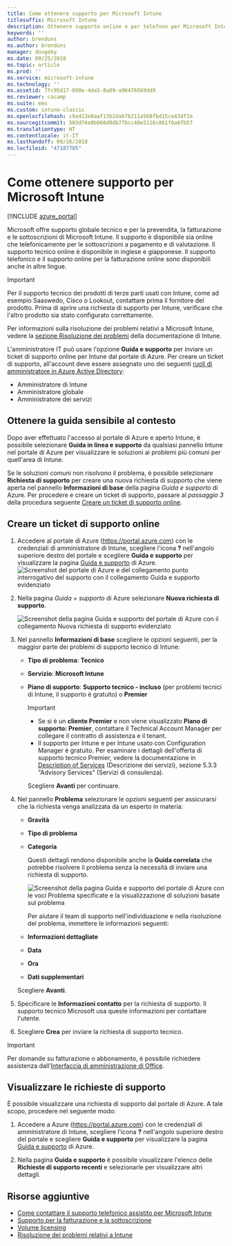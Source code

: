 ```yaml
---
title: Come ottenere supporto per Microsoft Intune
titlesuffix: Microsoft Intune
description: Ottenere supporto online e per telefono per Microsoft Intune a pagamento e per le sottoscrizioni di prova.
keywords: ''
author: brenduns
ms.author: brenduns
manager: dougeby
ms.date: 09/25/2018
ms.topic: article
ms.prod: ''
ms.service: microsoft-intune
ms.technology: ''
ms.assetid: 7fc95d17-098e-4da5-8a09-a96476569dd9
ms.reviewer: cacamp
ms.suite: ems
ms.custom: intune-classic
ms.openlocfilehash: c9a413e0aaf13b2dab7b211a568fbd15ce43df3a
ms.sourcegitcommit: 503d76e0b066d0db77bcc48e5116c861f6a6fb57
ms.translationtype: HT
ms.contentlocale: it-IT
ms.lasthandoff: 09/26/2018
ms.locfileid: "47187785"
---
```

# <a name="how-to-get-support-for-microsoft-intune"></a>Come ottenere supporto per Microsoft Intune

[!INCLUDE [azure_portal](./includes/note-for-both-portals.md)]

Microsoft offre supporto globale tecnico e per la prevendita, la fatturazione e le sottoscrizioni di Microsoft Intune. Il supporto è disponibile sia online che telefonicamente per le sottoscrizioni a pagamento e di valutazione. Il supporto tecnico online è disponibile in inglese e giapponese. Il supporto telefonico e il supporto online per la fatturazione online sono disponibili anche in altre lingue.

>[!IMPORTANT]
> Per il supporto tecnico dei prodotti di terze parti usati con Intune, come ad esempio Saaswedo, Cisco o Lookout, contattare prima il fornitore del prodotto. Prima di aprire una richiesta di supporto per Intune, verificare che l'altro prodotto sia stato configurato correttamente.
> 
> Per informazioni sulla risoluzione dei problemi relativi a Microsoft Intune, vedere la [sezione Risoluzione dei problemi](help-desk-operators.md) della documentazione di Intune.

L'amministratore IT può usare l'opzione **Guida e supporto** per inviare un ticket di supporto online per Intune dal portale di Azure. Per creare un ticket di supporto, all'account deve essere assegnato uno dei seguenti [ruoli di amministratore in Azure Active Directory](https://docs.microsoft.com/azure/active-directory/active-directory-assign-admin-roles-azure-portal): 

- Amministratore di Intune 
- Amministratore globale 
- Amministratore dei servizi  


## <a name="get-context-sensitive-help"></a>Ottenere la guida sensibile al contesto 
Dopo aver effettuato l'accesso al portale di Azure e aperto Intune, è possibile selezionare **Guida in linea e supporto** da qualsiasi pannello Intune nel portale di Azure per visualizzare le soluzioni ai problemi più comuni per quell'area di Intune. 

Se le soluzioni comuni non risolvono il problema, è possibile selezionare **Richiesta di supporto** per creare una nuova richiesta di supporto che viene aperta nel pannello **Informazioni di base** della pagina *Guida e supporto* di Azure. Per procedere e creare un ticket di supporto, passare al *passaggio 3* della procedura seguente [Creare un ticket di supporto online](#create-an-online-support-ticket). 

## <a name="create-an-online-support-ticket"></a>Creare un ticket di supporto online

1. Accedere al portale di Azure (<https://portal.azure.com>) con le credenziali di amministratore di Intune, scegliere l'icona <strong>?</strong> nell'angolo superiore destro del portale e scegliere <strong>Guida e supporto</strong> per visualizzare la pagina [Guida e supporto](https://ms.portal.azure.com/#blade/Microsoft_Azure_Support/HelpAndSupportBlade/overview) di Azure.
    ![Screenshot del portale di Azure e del collegamento punto interrogativo del supporto con il collegamento Guida e supporto evidenziato](./media/azure-get-support.png)

2. Nella pagina *Guida _+_ supporto* di Azure selezionare **Nuova richiesta di supporto**.

    ![Screenshot della pagina Guida e supporto del portale di Azure con il collegamento Nuova richiesta di supporto evidenziato](./media/azure-support-ticket-link.png)

3. Nel pannello **Informazioni di base** scegliere le opzioni seguenti, per la maggior parte dei problemi di supporto tecnico di Intune:
   - **Tipo di problema**: **Tecnico**
   - **Servizio**: **Microsoft Intune**
   - **Piano di supporto**: **Supporto tecnico - incluso** (per problemi tecnici di Intune, il supporto è gratuito) o **Premier**
    
     >[!IMPORTANT]
     >- Se si è un **cliente Premier** e non viene visualizzato **Piano di supporto: Premier**, contattare il Technical Account Manager per collegare il contratto di assistenza e il tenant.
     >- Il supporto per Intune e per Intune usato con Configuration Manager è gratuito. Per esaminare i dettagli dell'offerta di supporto tecnico Premier, vedere la documentazione in [Description of Services](https://enterprise.microsoft.com/en-us/services/services-list/) (Descrizione dei servizi), sezione 5.3.3 "Advisory Services" (Servizi di consulenza).

     Scegliere **Avanti** per continuare.

4. Nel pannello **Problema** selezionare le opzioni seguenti per assicurarsi che la richiesta venga analizzata da un esperto in materia:

   - **Gravità**
   - **Tipo di problema**
   - **Categoria**

     Questi dettagli rendono disponibile anche la **Guida correlata** che potrebbe risolvere il problema senza la necessità di inviare una richiesta di supporto.

     ![Screenshot della pagina Guida e supporto del portale di Azure con le voci Problema specificate e la visualizzazione di soluzioni basate sul problema](./media/support-need-solutions.png)

     Per aiutare il team di supporto nell'individuazione e nella risoluzione del problema, immettere le informazioni seguenti:
    
   - **Informazioni dettagliate**
   - **Data**
   - **Ora**
   - **Dati supplementari**

   Scegliere **Avanti**.

5. Specificare le **Informazioni contatto** per la richiesta di supporto. Il supporto tecnico Microsoft usa queste informazioni per contattare l'utente.
6. Scegliere **Crea** per inviare la richiesta di supporto tecnico.

>[!IMPORTANT]
>Per domande su fatturazione o abbonamento, è possibile richiedere assistenza dall'[Interfaccia di amministrazione di Office](https://portal.office.com/Support/SupportEntry.aspx).

## <a name="view-support-requests"></a>Visualizzare le richieste di supporto
È possibile visualizzare una richiesta di supporto dal portale di Azure. A tale scopo, procedere nel seguente modo:

1. Accedere a Azure (<https://portal.azure.com>) con le credenziali di amministratore di Intune, scegliere l'icona <strong>?</strong> nell'angolo superiore destro del portale e scegliere <strong>Guida e supporto</strong> per visualizzare la pagina [Guida e supporto](https://ms.portal.azure.com/#blade/Microsoft_Azure_Support/HelpAndSupportBlade/overview) di Azure.

2. Nella pagina **Guida e supporto** è possibile visualizzare l'elenco delle **Richieste di supporto recenti** e selezionarle per visualizzare altri dettagli.

## <a name="additional-resources"></a>Risorse aggiuntive
- [Come contattare il supporto telefonico assistito per Microsoft Intune](phone-support-contact.md)
- [Supporto per la fatturazione e la sottoscrizione](https://support.office.com/article/Contact-Office-365-for-business-support-Admin-Help-32a17ca7-6fa0-4870-8a8d-e25ba4ccfd4b)
- [Volume licensing](http://go.microsoft.com/fwlink/p/?LinkID=282015)
- [Risoluzione dei problemi relativi a Intune](help-desk-operators.md)